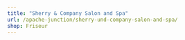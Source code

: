 ```yaml
---
title: "Sherry & Company Salon and Spa"
url: /apache-junction/sherry-und-company-salon-and-spa/
shop: Friseur
---
```

